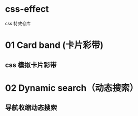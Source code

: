# css-effect
css 特效仓库

# 01 Card band (卡片彩带) 
## css 模拟卡片彩带

# 02 Dynamic search（动态搜索）

## 导航收缩动态搜索
